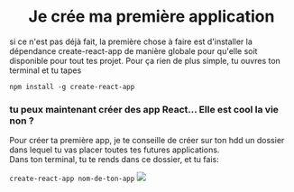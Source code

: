 <h1><center>Je crée ma première application</h1>
  <p> si ce n'est pas déjà fait, la première chose à faire est d'installer la dépendance create-react-app de manière globale pour qu'elle soit disponible pour tout tes projet. Pour ça rien de plus simple, tu ouvres ton terminal et tu tapes </p>
  
  <code>npm install -g create-react-app</code>
  <h3>tu peux maintenant créer des app React... Elle est cool la vie non ?</h3>
  <p>Pour créer ta première app, je te conseille de créer sur ton hdd un dossier dans lequel tu vas placer toutes tes futures applications.</br>
  Dans ton terminal, tu te rends dans ce dossier, et tu fais:</p>
<code>create-react-app nom-de-ton-app</code>
  
<img src='https://www.pineboat.in/img/react-continuous-deployment/react-wheel.gif' />
